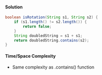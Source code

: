 #### Solution

```java
boolean isRotation(String s1, String s2) {
    if (s1.length() != s2.length()) {
        return false;
    }
    String doubledString = s1 + s1;
    return doubledString.contains(s2);
}
```

#### Time/Space Complexity

- Same complexity as .contains() function
